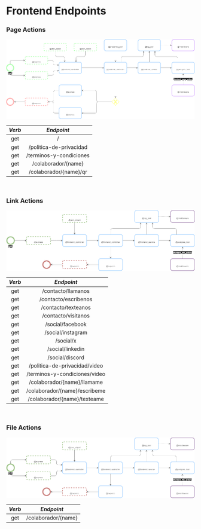 # Frontend Endpoints

### Page Actions

![](../resources/images/frontend_page_action.png)

| ***Verb*** |     ***Endpoint***      |
|:----------:|:-----------------------:|
|    get     |            /            |
|    get     | /politica-de-privacidad |
|    get     | /terminos-y-condiciones |
|    get     |   /colaborador/{name}   |
|    get     | /colaborador/{name}/qr  |

<br/>

### Link Actions

![](../resources/images/frontend_link_action.png)

| ***Verb*** |        ***Endpoint***         |
|:----------:|:-----------------------------:|
|    get     |      /contacto/llamanos       |
|    get     |     /contacto/escribenos      |
|    get     |      /contacto/texteanos      |
|    get     |      /contacto/visitanos      |
|    get     |       /social/facebook        |
|    get     |       /social/instagram       |
|    get     |           /social/x           |
|    get     |       /social/linkedin        |
|    get     |        /social/discord        |
|    get     | /politica-de-privacidad/video |
|    get     | /terminos-y-condiciones/video |
|    get     |  /colaborador/{name}/llamame  |
|    get     | /colaborador/{name}/escribeme |
|    get     | /colaborador/{name}/texteame  |

<br/>

### File Actions

![](../resources/images/frontend_file_action.png)

| ***Verb*** |   ***Endpoint***    |
|:----------:|:-------------------:|
|    get     | /colaborador/{name} |

